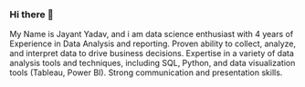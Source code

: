 ### Hi there 👋

My Name is Jayant Yadav, and i am data science enthusiast with 4 years of Experience in Data Analysis and reporting. Proven ability to collect, analyze, and interpret data to drive business decisions. Expertise in a variety of data analysis tools and techniques, including SQL, Python, and data visualization tools (Tableau, Power BI). Strong communication and presentation skills.

<!--
**jayantjy9/jayantjy9** is a ✨ _special_ ✨ repository because its `README.md` (this file) appears on your GitHub profile.

Here are some ideas to get you started:

- 🔭 I’m currently working on ...
- 🌱 I’m currently learning ...
- 👯 I’m looking to collaborate on ...
- 🤔 I’m looking for help with ...
- 💬 Ask me about ...
- 📫 How to reach me: ...
- 😄 Pronouns: ...
- ⚡ Fun fact: ...
-->

